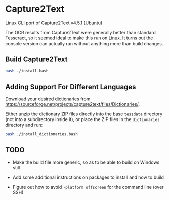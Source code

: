 # Capture2Text

Linux CLI port of Capture2Text v4.5.1 (Ubuntu)

The OCR results from Capture2Text were generally better than standard Tesseract, so it seemed ideal to make this run on Linux. It turns out the console version can actually run without anything more than build changes.

## Build Capture2Text

```bash
bash ./install.bash
```

## Adding Support For Different Languages

Download your desired dictionaries from <https://sourceforge.net/projects/capture2text/files/Dictionaries/>.

Either unzip the dictionary ZIP files directly into the base `tessdata` directory (not into a subdirectory inside it), or place the ZIP files in the `dictionaries` directory and run:

```bash
bash ./install_dictionaries.bash
```

## TODO

* Make the build file more generic, so as to be able to build on Windows still

* Add some additional instructions on packages to install and how to build

* Figure out how to avoid `-platform offscreen` for the command line (over SSH)